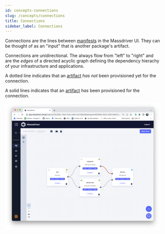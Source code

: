 ```yaml
---
id: concepts-connections
slug: /concepts/connections
title: Connections
sidebar_label: Connections
---
```


Connections are the lines between [manifests](#manifest) in the Massdriver UI. They can be thought of as an "input" that is another package's artifact.

Connections are unidirectional. The always flow from "left" to "right" and are the _edges_ of a directed acyclic graph defining the dependency hierachy of your infrastructure and applications.

A dotted line indicates that an [artifact](#artifact) _has not_ been provisioned yet for the connection.

A solid lines indicates that an [artifact](#artifact) _has_ been provisioned for the connection.

![Connections](./img/connections.png)
